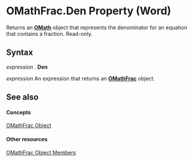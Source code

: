 
# OMathFrac.Den Property (Word)

Returns an  **[OMath](82f2f81b-e2d5-140f-bdcc-8b52b821b24d.md)** object that represents the denominator for an equation that contains a fraction. Read-only.


## Syntax

 _expression_ . **Den**

 _expression_ An expression that returns an **[OMathFrac](31221b8f-9edc-9684-3b4e-867c23cf1c26.md)** object.


## See also


#### Concepts


[OMathFrac Object](31221b8f-9edc-9684-3b4e-867c23cf1c26.md)
#### Other resources


[OMathFrac Object Members](97139cc5-c6e5-5adc-c361-95621b6b6d0e.md)
